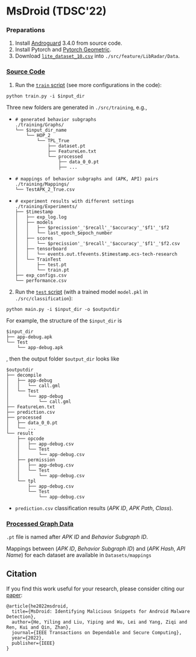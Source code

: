 # MsDroid (TDSC'22)

### Preparations

1. Install [Androguard](https://androguard.readthedocs.io/en/latest/intro/installation.html) 3.4.0 from source code.
2. Install Pytorch and [Pytorch Geometric](https://pytorch-geometric.readthedocs.io/en/latest/notes/installation.html).
3. Download [`lite_dataset_10.csv`](https://github.com/pkumza/Data_for_LibRadar/blob/master/lite_dataset_10.csv) into `./src/feature/LibRadar/Data`.

### [Source Code](./src)

1. Run the [`train` script](./src/train.py) (see more configurations in the code):

```shell
python train.py -i $input_dir
```

Three new folders are generated in `./src/training`, e.g.,

- ```shell
  # generated behavior subgraphs
  ./training/Graphs/
  └── $input_dir_name
      └── HOP_2
          └── TPL_True
              ├── dataset.pt
              ├── FeatureLen.txt
              └── processed
                  ├── data_0_0.pt
                  ├── ...
  ```

- ```shell
  # mappings of behavior subgraphs and (APK, API) pairs
  ./training/Mappings/
  └── TestAPK_2_True.csv
  ```

- ```shell
  # experiment results with different settings
  ./training/Experiments/
  ├── $timestamp
  │   ├── exp_log.log
  │   ├── models
  │   │   ├── $precission'_'$recall'_'$accuracy'_'$f1'_'$f2
  │   │   └── last_epoch_$epoch_number
  │   ├── scores
  │   │   └── $precission'_'$recall'_'$accuracy'_'$f1'_'$f2.csv
  │   ├── tensorboard
  │   │   └── events.out.tfevents.$timestamp.ecs-tech-research
  │   └── TrainTest
  │       ├── test.pt
  │       └── train.pt
  ├── exp_configs.csv
  └── performance.csv
  ```

2. Run the [`test` script](./src/main.py) (with a trained model `model.pkl` in `./src/classification`):

```shell
python main.py -i $input_dir -o $outputdir
```

For example, the structure of the `$input_dir` is

```shell
$input_dir
├── app-debug.apk
└── Test
    └── app-debug.apk
```

, then the output folder `$output_dir` looks like

```shell
$outputdir
├── decompile
│   ├── app-debug
│   │   └── call.gml
│   └── Test
│       └── app-debug
│           └── call.gml
├── FeatureLen.txt
├── prediction.csv
├── processed
│   ├── data_0_0.pt
│   └── ...
└── result
    ├── opcode
    │   ├── app-debug.csv
    │   └── Test
    │       └── app-debug.csv
    ├── permission
    │   ├── app-debug.csv
    │   └── Test
    │       └── app-debug.csv
    └── tpl
        ├── app-debug.csv
        └── Test
            └── app-debug.csv
```

- `prediction.csv` classification results (*APK ID*, *APK Path*, *Class*).

### [Processed Graph Data](https://github.com/MalwareDetection/GraphDroid/tree/main/Datasets)

`.pt` file is named after *APK ID* and *Behavior Subgraph ID*. 

Mappings between (*APK ID*, *Behavior Subgraph ID*) and (*APK Hash*, *API Name*) for each dataset are available in `Datasets/mappings`

## Citation

If you find this work useful for your research, please consider citing our [paper](MsDroid.pdf):

```
@article{he2022msdroid,
  title={MsDroid: Identifying Malicious Snippets for Android Malware Detection},
  author={He, Yiling and Liu, Yiping and Wu, Lei and Yang, Ziqi and Ren, Kui and Qin, Zhan},
  journal={IEEE Transactions on Dependable and Secure Computing},
  year={2022},
  publisher={IEEE}
}
```
